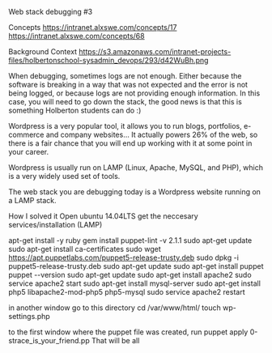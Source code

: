 Web stack debugging #3

Concepts
https://intranet.alxswe.com/concepts/17
https://intranet.alxswe.com/concepts/68

Background Context
https://s3.amazonaws.com/intranet-projects-files/holbertonschool-sysadmin_devops/293/d42WuBh.png

When debugging, sometimes logs are not enough. Either because the software is breaking in a way that was not expected and the error is not being logged, or because logs are not providing enough information. In this case, you will need to go down the stack, the good news is that this is something Holberton students can do :)

Wordpress is a very popular tool, it allows you to run blogs, portfolios, e-commerce and company websites… It actually powers 26% of the web, so there is a fair chance that you will end up working with it at some point in your career.

Wordpress is usually run on LAMP (Linux, Apache, MySQL, and PHP), which is a very widely used set of tools.

The web stack you are debugging today is a Wordpress website running on a LAMP stack.

How I solved it
Open ubuntu 14.04LTS
get the neccesary services/installation (LAMP)

apt-get install -y ruby
gem install puppet-lint -v 2.1.1
sudo apt-get update
sudo apt-get install ca-certificates
sudo wget https://apt.puppetlabs.com/puppet5-release-trusty.deb
sudo dpkg -i puppet5-release-trusty.deb
sudo apt-get update
sudo apt-get install puppet
puppet --version
sudo apt-get update
sudo apt-get install apache2
sudo service apache2 start
sudo apt-get install mysql-server
sudo apt-get install php5 libapache2-mod-php5 php5-mysql
sudo service apache2 restart

in another window go to this directory
cd /var/www/html/
touch wp-settings.php

to the first window where the puppet file was created, run puppet apply 0-strace_is_your_friend.pp
That will be all
